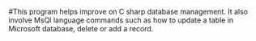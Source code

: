 #This program helps improve on C sharp database management. 
It also involve MsQl language commands such as how to update a table in Microsoft database, delete or add a record.
